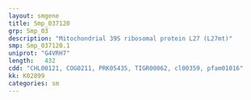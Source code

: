 ```yaml
---
layout: smgene
title: Smp_037120
grp: Smp_03
description: "Mitochondrial 39S ribosomal protein L27 (L27mt)"
smp: Smp_037120.1
uniprot: "G4VRH7"
length:   432
cdd: "CHL00121, COG0211, PRK05435, TIGR00062, cl00359, pfam01016"
kk: K02899
categories: sm
---
```

